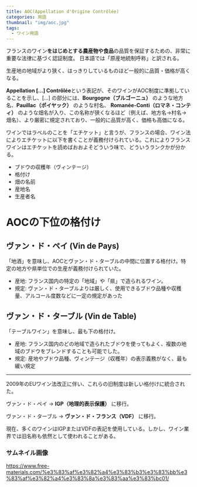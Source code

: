 ```yaml
---
title: AOC(Appellation d'Origine Contrôlée)
categories: 用語
thumbnail: "img/aoc.jpg"
tags:
  - ワイン用語
---
```


フランスのワイン**をはじめとする農産物や食品**の品質を保証するための、非常に重要な法律に基づく認証制度。
日本語では「原産地統制呼称」と訳される。

生産地の地域がより狭く、はっきりしているものほど一般的に品質・価格が高くなる。

**Appellation [...] Contrôlée**という表記が、そのワインがAOC制度に準拠していることを示し、[...] の部分には、**Bourgogne（ブルゴーニュ）** のような地方名、**Pauillac（ポイヤック）** のような村名、 **Romanée-Conti（ロマネ・コンティ）** のような畑名が入り、この名称が狭くなるほど（例えば、地方名→村名→畑名）、より厳密に規定されており、一般的に品質が高く、価格も高価になる。

ワインではラベルのことを「エチケット」と言うが、フランスの場合、ワイン法によりエチケットに以下を書くことが義務付けられている。これによりフランスワインはエチケットを読めばおおよそどういう味で、どういうランクかが分かる。

- ブドウの収穫年（ヴィンテージ）
- 格付け
- 畑の名前
- 産地名
- 生産者名

# AOCの下位の格付け

## ヴァン・ド・ペイ (Vin de Pays)

「地酒」を意味し、AOCとヴァン・ド・ターブルの中間に位置する格付け。特定の地方や県単位での生産が義務付けられていた。

- 産地: フランス国内の特定の「地域」や「県」で造られるワイン。
- 規定: ヴァン・ド・ターブルよりは厳しく、使用できるブドウ品種や収穫量、アルコール度数などに一定の規定があった

## ヴァン・ド・ターブル (Vin de Table)

「テーブルワイン」を意味し、最も下の格付け。

- 産地: フランス国内のどの地域で造られたブドウを使ってもよく、複数の地域のブドウをブレンドすることも可能でした。
- 規定: 産地やブドウ品種、ヴィンテージ（収穫年）の表示義務がなく、最も緩い規定

---

2009年のEUワイン法改正に伴い、これらの旧制度は新しい格付けに統合された。

ヴァン・ド・ペイ → **IGP（地理的表示保護）** に移行。

ヴァン・ド・ターブル → **ヴァン・ド・フランス（VDF）** に移行。

現在、多くのワインはIGPまたはVDFの表記を使用している。しかし、ワイン業界では旧名称も依然として使われることがある。

### サムネイル画像
https://www.free-materials.com/%e3%83%af%e3%82%a4%e3%83%b3%e3%83%bb%e3%83%af%e3%82%a4%e3%83%8a%e3%83%aa%e3%83%bc01/